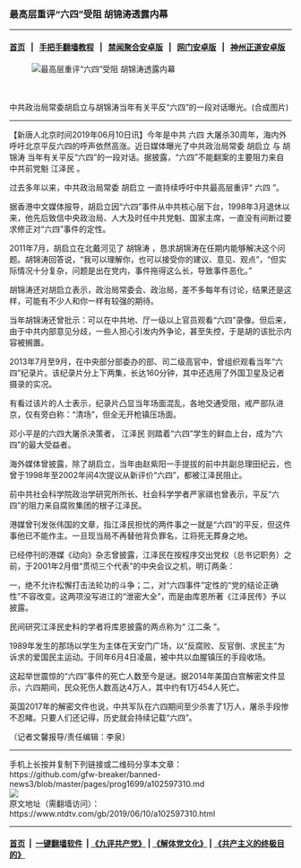 ### 最高层重评“六四”受阻 胡锦涛透露内幕
------------------------

#### [首页](https://github.com/gfw-breaker/banned-news3/blob/master/README.md) &nbsp;&nbsp;|&nbsp;&nbsp; [手把手翻墙教程](https://github.com/gfw-breaker/guides/wiki) &nbsp;&nbsp;|&nbsp;&nbsp; [禁闻聚合安卓版](https://github.com/gfw-breaker/bn-android) &nbsp;&nbsp;|&nbsp;&nbsp; [网门安卓版](https://github.com/oGate2/oGate) &nbsp;&nbsp;|&nbsp;&nbsp; [神州正道安卓版](https://github.com/SzzdOgate/update) 



<div><div class="featured_image">
 <ok href="https://i.ntdtv.com/assets/uploads/2019/06/e80013911d2ba65ffed323ad2807d640.jpg" target="_blank">
  <figure>
   <img alt="最高层重评“六四”受阻 胡锦涛透露内幕" src="https://i.ntdtv.com/assets/uploads/2019/06/e80013911d2ba65ffed323ad2807d640-800x450.jpg"/>
  </figure><br/><br/>
 </ok>
 <span class="caption">
  中共政治局常委胡启立与胡锦涛当年有关平反“六四”的一段对话曝光。(合成图片)
 </span>
</div>
</div><hr/><div><div class="post_content" itemprop="articleBody">
 <p>
  【新唐人北京时间2019年06月10日讯】今年是中共
  <ok href="https://www.ntdtv.com/gb/六四.htm">
   六四
  </ok>
  大屠杀30周年，海内外呼吁北京平反六四的呼声依然高涨。近日媒体曝光了中共政治局常委
  <ok href="https://www.ntdtv.com/gb/胡启立.htm">
   胡启立
  </ok>
  与
  <ok href="https://www.ntdtv.com/gb/胡锦涛.htm">
   胡锦涛
  </ok>
  当年有关平反“六四”的一段对话。据披露，“六四”不能翻案的主要阻力来自中共前党魁
  <ok href="https://www.ntdtv.com/gb/江泽民.htm">
   江泽民
  </ok>
  。
 </p>
 <p>
  过去多年以来，中共政治局常委
  <ok href="https://www.ntdtv.com/gb/胡启立.htm">
   胡启立
  </ok>
  一直持续呼吁中共最高层重评“
  <ok href="https://www.ntdtv.com/gb/六四.htm">
   六四
  </ok>
  ”。
 </p>
 <p>
  据香港中文媒体报导，胡启立因“六四”事件从中共核心层下台，1998年3月退休以来，他先后致信中央政治局、人大及时任中共党魁、国家主席，一直没有间断过要求修正对“六四”事件的定性。
 </p>
 <p>
  2011年7月，胡启立在北戴河见了
  <ok href="https://www.ntdtv.com/gb/胡锦涛.htm">
   胡锦涛
  </ok>
  ，恳求胡锦涛在任期内能够解决这个问题。胡锦涛回答说，“我可以理解你，也可以接受你的建议、意见、观点”，“但实际情况十分复杂，问题是出在党内，事件拖得这么长，导致事件恶化。”
 </p>
 <p>
  胡锦涛还对胡启立表示，政治局常委会、政治局，差不多每年有讨论，结果还是这样，可能有不少人和你一样有较强的期待。
 </p>
 <p>
  当年胡锦涛还曾批示：可以在中共地、厅一级以上官员观看“六四”录像。但后来，由于中共内部意见分歧，一些人担心引发内外争论，甚至失控，于是胡的该批示内容被搁置。
 </p>
 <p>
  2013年7月至9月，在中央部分部委办的部、司二级高官中，曾组织观看当年“六四”纪录片。该纪录片分上下两集，长达160分钟，其中还选用了外国卫星及记者摄录的实况。
 </p>
 <p>
  有看过该片的人士表示，纪录片凸显当年场面混乱，各地交通受阻，戒严部队进京，仅有旁白称：“清场”，但全无开枪镇压场面。
 </p>
 <p>
  邓小平是的六四大屠杀决策者，
  <ok href="https://www.ntdtv.com/gb/江泽民.htm">
   江泽民
  </ok>
  则踏着“六四”学生的鲜血上台，成为“六四”的最大受益者。
 </p>
 <p>
  海外媒体曾披露，除了胡启立，当年由赵紫阳一手提拔的前中共副总理田纪云，也曾于1998年至2002年间4次提议从新评价“六四”，都被江泽民阻止。
 </p>
 <p>
  前中共社会科学院政治学研究所所长、社会科学学者严家祺也曾表示，平反“六四”的阻力来自腐败集团的根子江泽民。
 </p>
 <p>
  港媒曾刊发张伟国的文章，指江泽民担忧的两件事之一就是“六四”的平反，但这件事他已不能作主。一旦现当局不再替他背负罪名，江将死无葬身之地。
 </p>
 <p>
  已经停刊的港媒《动向》杂志曾披露，江泽民在按程序交出党权（总书记​​职务）之前，于2001年2月借“贯彻三个代表”的中央会议之机，明订两条：
 </p>
 <p>
  一，绝不允许松懈打击法轮功的斗争；二，对“六四事件”定性的“党的结论正确性”不容改变。这两项没写进江的“泄密大全”，而是由库恩所著《江泽民传》予以披露。
 </p>
 <p>
  民间研究江泽民史料的学者将库恩披露的两点称为“
  <ok href="https://www.ntdtv.com/gb/江二条.htm">
   江二条
  </ok>
  ”。
 </p>
 <p>
  1989年发生的那场以学生为主体在天安门广场，以“反腐败、反官倒、求民主”为诉求的爱国民主运动。于同年6月4日凌晨，被中共以血腥镇压的手段收场。
 </p>
 <p>
  这起举世震惊的“六四”事件的死亡人数至今是谜。据2014年美国白宫解密文件显示，六四期间，民众死伤人数高达4万人，其中约有1万454人死亡。
 </p>
 <p>
  英国2017年的解密文件也说，中共军队在六四期间至少杀害了1万人，屠杀手段惨不忍睹。只要人们还记得，历史就会持续记载“六四”。
 </p>
 <p>
  （记者文馨报导/责任编辑：李泉）
 </p>
 <div class="single_ad">
 </div>
</div>
</div>
<hr/>
手机上长按并复制下列链接或二维码分享本文章：<br/>
https://github.com/gfw-breaker/banned-news3/blob/master/pages/prog1699/a102597310.md <br/>
<a href='https://github.com/gfw-breaker/banned-news3/blob/master/pages/prog1699/a102597310.md'><img src='https://github.com/gfw-breaker/banned-news3/blob/master/pages/prog1699/a102597310.md.png'/></a> <br/>
原文地址（需翻墙访问）：https://www.ntdtv.com/gb/2019/06/10/a102597310.html


------------------------
#### [首页](https://github.com/gfw-breaker/banned-news3/blob/master/README.md) &nbsp;|&nbsp; [一键翻墙软件](https://github.com/gfw-breaker/nogfw/blob/master/README.md) &nbsp;| [《九评共产党》](https://github.com/gfw-breaker/9ping.md/blob/master/README.md#九评之一评共产党是什么) | [《解体党文化》](https://github.com/gfw-breaker/jtdwh.md/blob/master/README.md) | [《共产主义的终极目的》](https://github.com/gfw-breaker/gczydzjmd.md/blob/master/README.md)


<img src='http://gfw-breaker.win/banned-news3/pages/prog1699/a102597310.md' width='0px' height='0px'/>